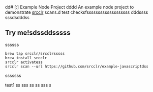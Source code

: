 dd# [:] Example Node Project
dddd
An example node project to demonstrate [srcclr](https://www.srsscclr.com) scans.d test checksfsssssssssssssssssss dddssss
sssdsdddss
## Try me!sdssddsssss
ssssss
```sssssss
brew tap srcclr/srcclrsssss
brew install srcclr
srcclr activatess
srcclr scan --url https://github.com/srcclr/example-javascriptdss
```
sssssss

test1
ss
sss
ss
ss
sss
s
